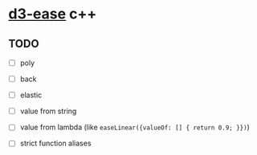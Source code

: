 # [d3-ease](https://github.com/d3/d3-ease) c++

## TODO

- [ ] poly
- [ ] back
- [ ] elastic

- [ ] value from string
- [ ] value from lambda (like `easeLinear({valueOf: [] { return 0.9; }})`)

- [ ] strict function aliases